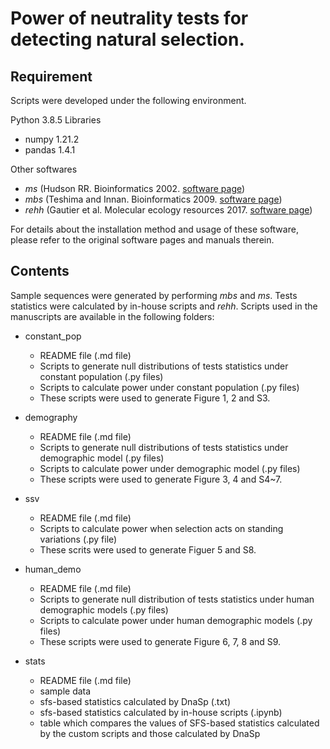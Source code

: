 # Power of neutrality tests for detecting natural selection.

## Requirement

Scripts were developed under the following environment.

Python 3.8.5
Libraries
- numpy 1.21.2
- pandas 1.4.1

Other softwares
- *ms* (Hudson RR. Bioinformatics 2002. [software page](http://home.uchicago.edu/rhudson1/source/mksamples.html))
- *mbs* (Teshima and Innan. Bioinformatics 2009. [software page](https://doi.org/10.1186/1471-2105-10-166))
- *rehh* (Gautier et al. Molecular ecology resources 2017. [software page](https://cran.r-project.org/web/packages/rehh/index.html))

For details about the installation method and usage of these software, please refer to the original software pages and manuals therein.


## Contents
Sample sequences were generated by performing *mbs* and *ms*. Tests statistics were calculated by in-house scripts and *rehh*.
Scripts used in the manuscripts are available in the following folders:

- constant_pop
  - README file (.md file)
  - Scripts to generate null distributions of tests statistics under constant population (.py files)
  - Scripts to calculate power under constant population (.py files)  
  - These scripts were used to generate Figure 1, 2 and S3.

- demography
  - README file (.md file)
  - Scripts to generate null distributions of tests statistics under demographic model (.py files)
  - Scripts to calculate power under demographic model (.py files)  
  - These scripts were used to generate Figure 3, 4 and S4~7.

- ssv
  - README file (.md file)
  - Scripts to calculate power when selection acts on standing variations (.py file)
  - These scrits were used to generate Figuer 5 and S8.

- human_demo
  - README file (.md file)
  - Scripts to generate null distribution of tests statistics under human demographic models (.py files)
  - Scripts to calculate power under human demographic models (.py files)
  - These scripts were used to generate Figure 6, 7, 8 and S9.

- stats
  - README file (.md file)
  - sample data
  - sfs-based statistics calculated by DnaSp (.txt)
  - sfs-based statistics calculated by in-house scripts (.ipynb)
  - table which compares the values of SFS-based statistics calculated by the custom scripts and those calculated by DnaSp
